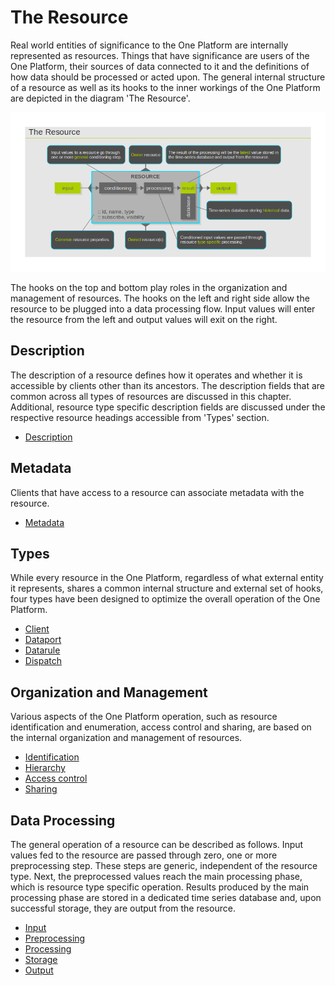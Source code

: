 The Resource
============

Real world entities of significance to the One Platform are internally
represented as resources. Things that have significance are users of the
One Platform, their sources of data connected to it and the definitions
of how data should be processed or acted upon. The general internal
structure of a resource as well as its hooks to the inner workings of
the One Platform are depicted in the diagram 'The Resource'.

![](resource.png)

The hooks on the top and bottom play roles in the organization and
management of resources. The hooks on the left and right side allow the
resource to be plugged into a data processing flow. Input values will
enter the resource from the left and output values will exit on the
right.

Description
-----------

The description of a resource defines how it operates and whether it is
accessible by clients other than its ancestors. The description fields
that are common across all types of resources are discussed in this
chapter. Additional, resource type specific description fields are
discussed under the respective resource headings accessible from 'Types'
section.

-   [Description](resource_description.md)

Metadata
--------

Clients that have access to a resource can associate metadata with the
resource.

-   [Metadata](resource_metadata.md)

Types
-----

While every resource in the One Platform, regardless of what external
entity it represents, shares a common internal structure and external
set of hooks, four types have been designed to optimize the overall
operation of the One Platform.

-   [Client](resource_type_client.md)
-   [Dataport](resource_type_dataport.md)
-   [Datarule](resource_type_datarule.md)
-   [Dispatch](resource_type_dispatch.md)

Organization and Management
---------------------------

Various aspects of the One Platform operation, such as resource
identification and enumeration, access control and sharing, are based on
the internal organization and management of resources.

-   [Identification](resource_identification.md)
-   [Hierarchy](resource_hierarchy.md)
-   [Access control](resource_access.md)
-   [Sharing](resource_sharing.md)

Data Processing
---------------

The general operation of a resource can be described as follows. Input
values fed to the resource are passed through zero, one or more
preprocessing step. These steps are generic, independent of the resource
type. Next, the preprocessed values reach the main processing phase,
which is resource type specific operation. Results produced by the main
processing phase are stored in a dedicated time series database and,
upon successful storage, they are output from the resource.

-   [Input](resource_input.md)
-   [Preprocessing](resource_preprocessing.md)
-   [Processing](resource_processing.md)
-   [Storage](resource_storage.md)
-   [Output](resource_output.md)

